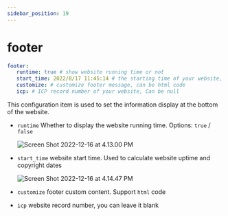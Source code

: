 ```yaml
---
sidebar_position: 19
---
```



# footer

```yaml
footer:
   runtime: true # show website running time or not
   start_time: 2022/8/17 11:45:14 # the starting time of your website, format: yyyy/mm/dd hh:mm:ss
   customize: # customize footer message, can be html code
   icp: # ICP record number of your website, Can be null
```

This configuration item is used to set the information display at the bottom of the website.

- `runtime` Whether to display the website running time. Options: `true` / `false`

   ![Screen Shot 2022-12-16 at 4.13.00 PM](https://evan.beee.top/img/Screen%20Shot%202022-12-16%20at%204.13.00%20PM.png)

- `start_time` website start time. Used to calculate website uptime and copyright dates

   ![Screen Shot 2022-12-16 at 4.14.47 PM](https://evan.beee.top/img/Screen%20Shot%202022-12-16%20at%204.14.47%20PM.png)

- `customize` footer custom content. Support `html` code

- `icp` website record number, you can leave it blank

